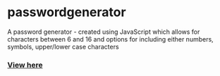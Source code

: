 # passwordgenerator
A password generator - created using JavaScript which allows for characters between 6 and 16 and options for including either numbers, symbols, upper/lower case characters
### [View here](https://snasser97.github.io/passwordgenerator/)
